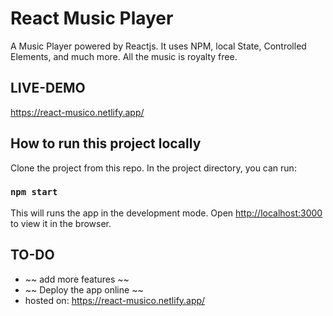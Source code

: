 # React Music Player

A Music Player powered by Reactjs. It uses NPM, local State, Controlled Elements, and much more. All the music is royalty free.

## LIVE-DEMO

https://react-musico.netlify.app/

## How to run this project locally

Clone the project from this repo. In the project directory, you can run:

### `npm start`

This will runs the app in the development mode.
Open [http://localhost:3000](http://localhost:3000) to view it in the browser.

## TO-DO

- ~~ add more features ~~
- ~~ Deploy the app online ~~
- hosted on: https://react-musico.netlify.app/
